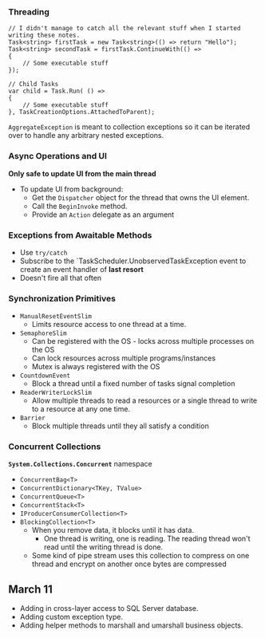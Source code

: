 ﻿### Threading

```
// I didn't manage to catch all the relevant stuff when I started writing these notes.
Task<string> firstTask = new Task<string>(() => return "Hello");
Task<string> secondTask = firstTask.ContinueWith(() =>
{
    // Some executable stuff
});

// Child Tasks
var child = Task.Run( () =>
{
    // Some executable stuff
}, TaskCreationOptions.AttachedToParent);
```

`AggregateException` is meant to collection exceptions so it can be iterated over to handle any arbitrary nested exceptions.

### Async Operations and UI
__Only safe to update UI from the main thread__

* To update UI from background:
    * Get the `Dispatcher` object for the thread that owns the UI element.
    * Call the `BeginInvoke` method.
    * Provide an `Action` delegate as an argument

### Exceptions from Awaitable Methods
* Use `try/catch`
* Subscribe to the `TaskScheduler.UnobservedTaskException event to create an event handler of __last resort__
* Doesn't fire all that often

### Synchronization Primitives
* `ManualResetEventSlim`
    * Limits resource access to one thread at a time.
* `SemaphoreSlim`
    * Can be registered with the OS - locks across multiple processes on the OS
    * Can lock resources across multiple programs/instances
    * Mutex is always registered with the OS
* `CountdownEvent`
    * Block a thread until a fixed number of tasks signal completion
* `ReaderWriterLockSlim`
    * Allow multiple threads to read a resources or a single thread to write to a resource at any one time.
* `Barrier`
    * Block multiple threads until they all satisfy a condition

### Concurrent Collections
__`System.Collections.Concurrent`__ namespace

* `ConcurrentBag<T>`
* `ConcurrentDictionary<TKey, TValue>`
* `ConcurrentQueue<T>`
* `ConcurrentStack<T>`
* `IProducerConsumerCollection<T>`
* `BlockingCollection<T>`
    * When you remove data, it blocks until it has data.
        * One thread is writing, one is reading. The reading thread won't read until the writing thread is done.
    * Some kind of pipe stream uses this collection to compress on one thread and encrypt on another once bytes are compressed

## March 11
* Adding in cross-layer access to SQL Server database.
* Adding custom exception type.
* Adding helper methods to marshall and umarshall business objects.
